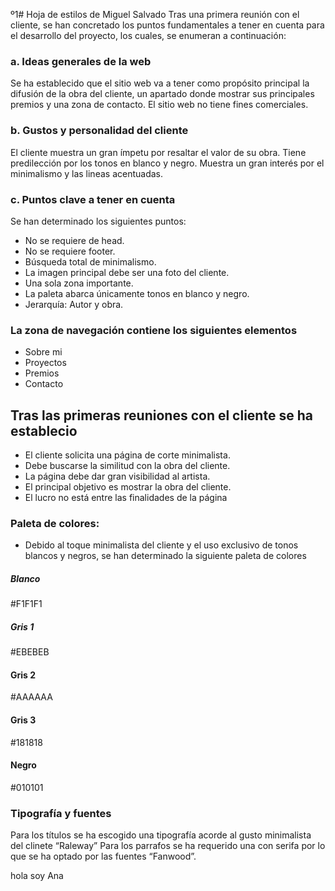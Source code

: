 º1# Hoja de estilos de Miguel Salvado
Tras una primera reunión con el cliente, se han concretado los puntos fundamentales a tener en cuenta para el desarrollo del proyecto, los cuales, se enumeran a continuación:

### a. Ideas generales de la web 
Se ha establecido que el sitio web va a tener como propósito principal la difusión de la obra del cliente, un apartado donde mostrar sus principales premios y una zona de contacto. El sitio web no tiene fines comerciales. 

### b. Gustos y personalidad del cliente
El cliente muestra un gran ímpetu por resaltar el valor de su obra. Tiene predilección por los tonos en blanco y negro. Muestra un gran interés por el minimalismo y las lineas acentuadas.

### c. Puntos clave a tener en cuenta
Se han determinado los siguientes puntos:
- No se requiere de head.
- No se requiere footer.
- Búsqueda total de minimalismo.
- La imagen principal debe ser una foto del cliente.
- Una sola zona importante.
- La paleta abarca únicamente tonos en blanco y negro.
- Jerarquía: Autor y obra.

### La zona de navegación contiene los siguientes elementos
- Sobre mi
- Proyectos
- Premios
- Contacto

## Tras las primeras reuniones con el cliente se ha establecio
- El cliente solicita una página de corte minimalista.
- Debe buscarse la similitud con la obra del cliente.
- La página debe dar gran visibilidad al artista.
- El principal objetivo es mostrar la obra del cliente.
- El lucro no está entre las finalidades de la página

### Paleta de colores:

- Debido al toque minimalista del cliente y el uso exclusivo de tonos blancos y negros, se han determinado la siguiente paleta de colores

##### Blanco
#F1F1F1

##### Gris 1
#EBEBEB

#### Gris 2
#AAAAAA 

#### Gris 3
#181818

#### Negro
#010101

### Tipografía y fuentes
Para los títulos se ha escogido una tipografía acorde al gusto minimalista del clinete “Raleway” Para los parrafos se ha requerido una con serifa por lo que se ha optado por las fuentes “Fanwood”.

hola soy Ana

